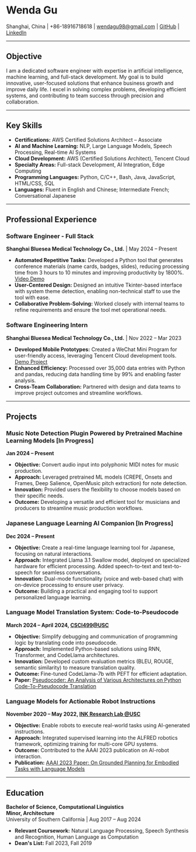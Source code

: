 # Wenda Gu  
Shanghai, China | +86-18916718618 | wendagu98@gmail.com | [GitHub](https://github.com/wenda-gu) | [LinkedIn](https://www.linkedin.com/in/wenda-gu/)

---

## Objective  
I am a dedicated software engineer with expertise in artificial intelligence, machine learning, and full-stack development. My goal is to build innovative, user-focused solutions that enhance business growth and improve daily life. I excel in solving complex problems, developing efficient systems, and contributing to team success through precision and collaboration.

---

## Key Skills  

- **Certifications:** AWS Certified Solutions Architect – Associate  
- **AI and Machine Learning:** NLP, Large Language Models, Speech Processing, Real-time AI Systems  
- **Cloud Development:** AWS (Certified Solutions Architect), Tencent Cloud
- **Specialty Areas:** Full-stack Development, AI Integration, Edge Computing  
- **Programming Languages:** Python, C/C++, Bash, Java, JavaScript, HTML/CSS, SQL  
- **Languages:** Fluent in English and Chinese; Intermediate French; Conversational Japanese  

---

## Professional Experience  

### Software Engineer - Full Stack   
**Shanghai Bluesea Medical Technology Co., Ltd.** | May 2024 – Present  

- **Automated Repetitive Tasks:** Developed a Python tool that generates conference materials (name cards, badges, slides), reducing processing time from 3 hours to 10 minutes and improving productivity by 1800%. [Video Demo]()  
- **User-Centered Design:** Designed an intuitive Tkinter-based interface with system theme detection, enabling non-technical staff to use the tool with ease.  
- **Collaborative Problem-Solving:** Worked closely with internal teams to refine requirements and ensure the tool met operational needs.  

### Software Engineering Intern  
**Shanghai Bluesea Medical Technology Co., Ltd.** | Nov 2022 – Mar 2023  

- **Developed Mobile Prototypes:** Created a WeChat Mini Program for user-friendly access, leveraging Tencent Cloud development tools. [Demo Project](https://github.com/wenda-gu/demo_mini_program)  
- **Enhanced Efficiency:** Processed over 35,000 data entries with Python and pandas, reducing data handling time by 99% and enabling faster analysis.  
- **Cross-Team Collaboration:** Partnered with design and data teams to improve project outcomes and streamline workflows.  

---

## Projects  

### Music Note Detection Plugin Powered by Pretrained Machine Learning Models [In Progress]  
**Jan 2024 – Present**  
- **Objective:** Convert audio input into polyphonic MIDI notes for music production.  
- **Approach:** Leveraged pretrained ML models (CREPE, Onsets and Frames, Deep Salience, OpenMusic pitch extraction) for note detection.  
- **Innovation:** Provided users the flexibility to choose models based on their specific needs.  
- **Outcome:** Developing a versatile and efficient tool for musicians and producers to streamline music production workflows.  

### Japanese Language Learning AI Companion [In Progress]  
**Dec 2024 – Present**  
- **Objective:** Create a real-time language learning tool for Japanese, focusing on natural interactions.  
- **Approach:** Integrated Llama 3.1 Swallow model, deployed on specialized hardware for efficient processing. Added speech-to-text and text-to-speech for seamless conversations.  
- **Innovation:** Dual-mode functionality (voice and web-based chat) with on-device processing to ensure user privacy.  
- **Outcome:** Building a practical and engaging tool to support personalized language learning.  

### Language Model Translation System: Code-to-Pseudocode  
**March 2024 – April 2024, [CSCI499@USC](https://swabhs.com/sp24-csci499-lm4nlp/)**  

- **Objective:** Simplify debugging and communication of programming logic by translating code into pseudocode.  
- **Approach:** Implemented Python-based solutions using RNN, Transformer, and CodeLlama architectures.  
- **Innovation:** Developed custom evaluation metrics (BLEU, ROUGE, semantic similarity) to measure translation quality.  
- **Outcome:** Fine-tuned CodeLlama-7b with PEFT for efficient adaptation.  
- **Paper:** [Pseudocoder: An Analysis of Various Architectures on Python Code-To-Pseudocode Translation](https://www.linkedin.com/in/wenda-gu/details/featured/1736414206055/)  

### Language Models for Actionable Robot Instructions  
**November 2020 – May 2022, [INK Research Lab @USC](https://inklab.usc.edu)**  

- **Objective:** Enable robots to execute real-world tasks using AI-generated instructions.  
- **Approach:** Integrated supervised learning into the ALFRED robotics framework, optimizing training for multi-core GPU systems.  
- **Outcome:** Contributed to the AAAI 2023 publication on AI-robot interaction.  
- **Publication:** [AAAI 2023 Paper: On Grounded Planning for Embodied Tasks with Language Models](https://arxiv.org/abs/2209.00465)  

---

## Education  

**Bachelor of Science, Computational Linguistics**  
**Minor, Architecture**  
University of Southern California | Aug 2017 – Aug 2024  

- **Relevant Coursework:** Natural Language Processing, Speech Synthesis and Recognition, Human Language as Computation  
- **Dean's List:** Fall 2023, Fall 2019  